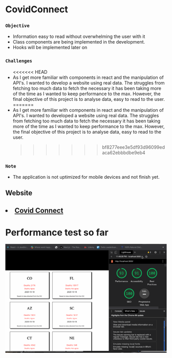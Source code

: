 # CovidConnect
 
### `Objective`
<ul>
  <li>Information easy to read without overwhelming the user with it</li>
  <li>Class components are being implemented in the development.</li>
  <li>Hooks will be implemented later on</li>
</ul>

### `Challenges`
<ul>
<<<<<<< HEAD
    <li>As I get more familiar with components in react and the manipulation of API's. I wanted to develop a website using real data. The struggles from fetching too much data to fetch the necessary it has been taking more of the time as I wanted to keep performance to the max. However, the final objective of this project is to analyse data, easy to read to the user.</li>
=======
    <li>As I get more familiar with components in react and the manipulation of API's. I wanted to developed a website using real data. The struggles from fetching too much data to fetch the necessary it has been taking more of the time as I wanted to keep performance to the max. However, the final objective of this project is to analyse data, easy to read to the user.</li>

>>>>>>> bf8277eee3e5df93d96099edaca62ebbbdbe9eb4
</ul>
 
 ### `Note`
 <ul>
    <li>The application is not uptimized for mobile devices and not finish yet.</li>
</ul>


  ## Website
  <h2><li><a href="https://covid-connect-fjyhulpdy.vercel.app/" target="_blank"> Covid Connect</a></li></h2>
  

 # Performance test so far
 
![](performance_test.gif)

